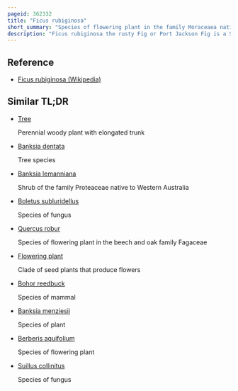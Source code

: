 ```yaml
---
pageid: 362332
title: "Ficus rubiginosa"
short_summary: "Species of flowering plant in the family Moraceaea native to eastern Australia"
description: "Ficus rubiginosa the rusty Fig or Port Jackson Fig is a Species of flowering Plant native to eastern Australia in the Genus Ficus. Beginning as a seedling that grows on other plants or rocks , F. Rubiginosa grows to a Tree 30m High and almost as wide with a yellow-brown buttressed Trunk. The leaves are oval and glossy green and measure from 4 to 19. 3 cm long and 1. 25 to 13. 2 cm wide."
---
```


## Reference

- [Ficus rubiginosa (Wikipedia)](https://en.wikipedia.org/?curid=362332)

## Similar TL;DR

- [Tree](/tldr/en/tree)

  Perennial woody plant with elongated trunk

- [Banksia dentata](/tldr/en/banksia-dentata)

  Tree species

- [Banksia lemanniana](/tldr/en/banksia-lemanniana)

  Shrub of the family Proteaceae native to Western Australia

- [Boletus subluridellus](/tldr/en/boletus-subluridellus)

  Species of fungus

- [Quercus robur](/tldr/en/quercus-robur)

  Species of flowering plant in the beech and oak family Fagaceae

- [Flowering plant](/tldr/en/flowering-plant)

  Clade of seed plants that produce flowers

- [Bohor reedbuck](/tldr/en/bohor-reedbuck)

  Species of mammal

- [Banksia menziesii](/tldr/en/banksia-menziesii)

  Species of plant

- [Berberis aquifolium](/tldr/en/berberis-aquifolium)

  Species of flowering plant

- [Suillus collinitus](/tldr/en/suillus-collinitus)

  Species of fungus

